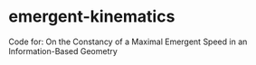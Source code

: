 # emergent-kinematics
Code for: On the Constancy of a Maximal Emergent Speed in an Information-Based Geometry
